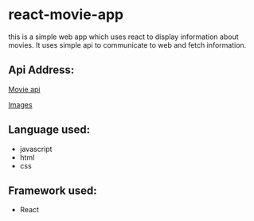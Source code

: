 # react-movie-app

this is a simple web app which uses react to display information about movies. It uses simple api to communicate to web and fetch information.

## Api Address:
[Movie api](https://api.themoviedb.org/3/discover/movie?sort_by=popularity.desc&api_key=04c35731a5ee918f014970082a0088b1&page=1)

[Images](https://image.tmdb.org/t/p/w1280)

## Language used:
* javascript
* html
* css

## Framework used:
* React

